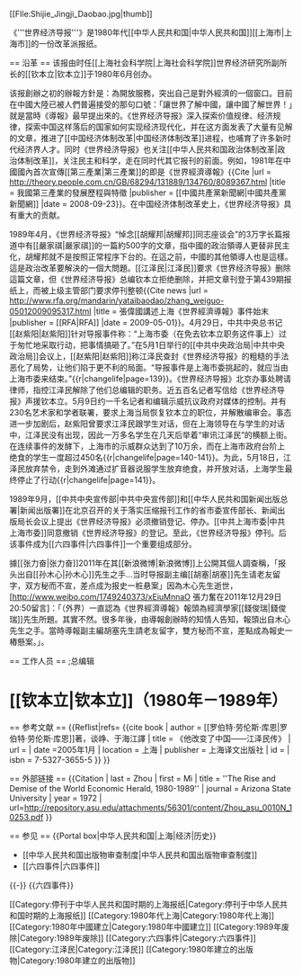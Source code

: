 [[FIle:Shijie_Jingji_Daobao.jpg|thumb]]

《'''世界经济导报'''》是1980年代[[中华人民共和国|中华人民共和国]][[上海市|上海市]]的一份改革派报纸。

== 沿革 ==
该报由时任[[上海社会科学院|上海社会科学院]]世界经济研究所副所长的[[钦本立|钦本立]]于1980年6月创办。

该报創辦之初的辦報方針是：為開放服務，突出自己是對外經濟的一個窗口。目前在中國大陸已被人們普遍接受的那句口號：「讓世界了解中國，讓中國了解世界！」就是當時《導報》最早提出來的。《世界经济导报》深入探索价值规律、经济规律，探索中国这样落后的国家如何实现经济现代化，并在这方面发表了大量有见解的文章，推进了[[中国经济体制改革|中国经济体制改革]]进程，也哺育了许多新时代经济界人才。同时《世界经济导报》也关注[[中华人民共和国政治体制改革|政治体制改革]]，关注民主和科学，走在同时代其它报刊的前面。例如，1981年在中國國內首次宣傳[[第三產業|第三產業]]的即是《世界經濟導報》<ref>{{Cite |url = http://theory.people.com.cn/GB/68294/131889/134760/8089367.html |title = 我國第三產業的發展歷程與特徵 |publisher = [[中國共產黨新聞網|中國共產黨新聞網]] |date = 2008-09-23}}</ref>。在中国经济体制改革史上，《世界经济导报》具有重大的贡献。

1989年4月，《世界经济导报》“悼念[[胡耀邦|胡耀邦]]同志座谈会”的3万字长篇报道中有[[嚴家祺|嚴家祺]]的一篇約500字的文章，指中國的政治領導人更替非民主化，胡耀邦就不是按照正常程序下台的。在這之前，中國的其他領導人也是這樣。這是政治改革要解決的一個大問題。[[江泽民|江泽民]]要求《世界经济导报》删除這篇文章，但《世界经济导报》总编钦本立拒绝删除，并把文章刊登于第439期报纸上，而被上级主管部门要求停刊整顿<ref>{{Cite news |url = http://www.rfa.org/mandarin/yataibaodao/zhang_weiguo-05012009095317.html |title = 張偉國講述上海《世界經濟導報》事件始末 |publisher = [[RFA|RFA]] |date = 2009-05-01}}</ref>。4月29日，中共中央总书记[[赵紫阳|赵紫阳]]针对导报事件称：“上海市委（在免去钦本立职务这件事上）过于匆忙地采取行动，把事情搞砸了。”在5月1日举行的[[中共中央政治局|中共中央政治局]]会议上，[[赵紫阳|赵紫阳]]称江泽民查封《世界经济导报》的粗糙的手法恶化了局势，让他们陷于更不利的局面。“导报事件是上海市委挑起的，就应当由上海市委来结束。”{{r|changelife|page=139}}。《世界经济导报》北京办事处聘请律师，指控江泽民解除了他们总编辑的职务。近五百名记者写信给《世界经济导报》声援钦本立。5月9日约一千名记者和编辑示威抗议政府对媒体的控制。并有230名艺术家和学者联署，要求上海当局恢复钦本立的职位，并解散编审会。事态进一步加剧后，赵紫阳曾要求江泽民跟学生对话，但在上海领导在与学生的对话中，江泽民没有出现，因此一万多名学生在几天后举着“审讯江泽民”的横额上街。在连续事件的发酵下，上海市的示威群众达到了10万余，而在上海市政府台阶上绝食的学生一度超过450名{{r|changelife|page=140-141}}。为此，5月18日，江泽民放弃禁令，走到外滩通过扩音器说服学生放弃绝食，并开放对话，上海学生最终停止了行动{{r|changelife|page=141}}。

1989年9月，[[中共中央宣传部|中共中央宣传部]]和[[中华人民共和国新闻出版总署|新闻出版署]]在北京召开的关于落实压缩报刊工作的省市委宣传部长、新闻出版局长会议上提出《世界经济导报》必须撤销登记、停办。[[中共上海市委|中共上海市委]]同意撤销《世界经济导报》的登记。至此，《世界经济导报》停刊。后该事件成为[[六四事件|六四事件]]一个重要组成部分。

據[[张力奋|张力奋]]2011年在其[[新浪微博|新浪微博]]上公開其個人調查稱，「报头出自[[孙木心|孙木心]]先生之手...当时导报副主编[[胡塞|胡塞]]先生请老友留字，双方秘而不宣，差点成为报史一桩悬案」<ref>因為木心先生逝世，[http://www.weibo.com/1749240373/xEiuMnnaO 張力奮在2011年12月29日 20:50留言]：「（外界）一直認為《世界經濟導報》報頭為經濟學家[[錢俊瑞|錢俊瑞]]先生所題。其實不然。很多年後，由導報創辦時的知情人告知，報頭出自木心先生之手。當時導報副主編胡塞先生請老友留字，雙方秘而不宣，差點成為報史一樁懸案。」</ref>。

== 工作人员 ==
;总编辑
# [[钦本立|钦本立]]（1980年－1989年）

== 参考文献 ==
{{Reflist|refs=
<ref name="changelife">{{cite book | author = [[罗伯特·劳伦斯·库恩|罗伯特·劳伦斯·库恩]]著，谈峥、于海江譯 | title = 《他改变了中国——江泽民传》 | url =  | date =2005年1月 | location = 上海 | publisher = 上海译文出版社 | id = | isbn = 7-5327-3655-5 }}</ref>
}}

== 外部链接 ==
{{Citation
 | last = Zhou
 | first = Mi
 | title = ''The Rise and Demise of the World Economic Herald, 1980-1989''
 | journal = Arizona State University
 | year = 1972
 | url=http://repository.asu.edu/attachments/56301/content/Zhou_asu_0010N_10253.pdf
}}

== 参见 ==
{{Portal box|中华人民共和国|上海|经济|历史}}
* [[中华人民共和国出版物审查制度|中华人民共和国出版物审查制度]]
* [[六四事件|六四事件]]

{{-}}
{{六四事件}}

[[Category:停刊于中华人民共和国时期的上海报纸|Category:停刊于中华人民共和国时期的上海报纸]]
[[Category:1980年代上海|Category:1980年代上海]]
[[Category:1980年中國建立|Category:1980年中國建立]]
[[Category:1989年废除|Category:1989年废除]]
[[Category:六四事件|Category:六四事件]]
[[Category:江泽民|Category:江泽民]]
[[Category:1980年建立的出版物|Category:1980年建立的出版物]]